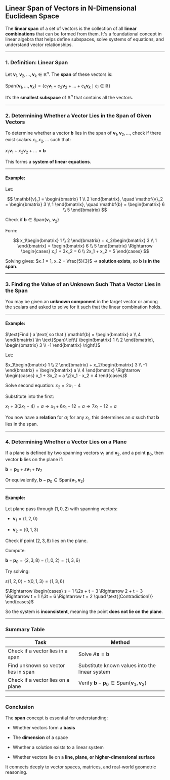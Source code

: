 ## **Linear Span of Vectors in N-Dimensional Euclidean Space**

The **linear span** of a set of vectors is the collection of all **linear combinations** that can 
be formed from them. It's a foundational concept in linear algebra that helps define subspaces, 
solve systems of equations, and understand vector relationships.

---

### **1. Definition: Linear Span**

Let $`\mathbf{v}_1, \mathbf{v}_2, \dots, \mathbf{v}_k \in \mathbb{R}^n`$. The **span** of these vectors is:

$`\text{Span}\{\mathbf{v}_1, \dots, \mathbf{v}_k\} = \left\{ c_1\mathbf{v}_1 + c_2\mathbf{v}_2 + \dots + c_k\mathbf{v}_k \mid c_i \in \mathbb{R} \right\}`$

It’s the **smallest subspace** of $`\mathbb{R}^n`$ that contains all the vectors.

---

### **2. Determining Whether a Vector Lies in the Span of Given Vectors**

To determine whether a vector $`\mathbf{b}`$ lies in the span of $`\mathbf{v}_1, \mathbf{v}_2, \dots`$, check if there exist scalars $x_1, x_2, \dots$ such that:

$`x_1\mathbf{v}_1 + x_2\mathbf{v}_2 + \dots = \mathbf{b}`$

This forms a **system of linear equations**.

---

#### **Example:**

Let:

$$
\mathbf{v}_1 = \begin{bmatrix} 1 \\ 2 \end{bmatrix}, \quad
\mathbf{v}_2 = \begin{bmatrix} 3 \\ 1 \end{bmatrix}, \quad
\mathbf{b} = \begin{bmatrix} 6 \\ 5 \end{bmatrix}
$$


Check if $\mathbf{b} \in \text{Span}\{\mathbf{v}_1, \mathbf{v}_2\}$

Form:

$$
x_1\begin{bmatrix} 1 \\ 2 \end{bmatrix} + x_2\begin{bmatrix} 3 \\ 1 \end{bmatrix} = \begin{bmatrix} 6 \\ 5 \end{bmatrix}
\Rightarrow
\begin{cases}
x_1 + 3x_2 = 6 \\
2x_1 + x_2 = 5
\end{cases}
$$

Solving gives: $x_1 = 1, x_2 = \frac{5}{3}$ → **solution exists**, so $\mathbf{b}$ **is in the span**.

---

### **3. Finding the Value of an Unknown Such That a Vector Lies in the Span**

You may be given an **unknown component** in the target vector or among the scalars and asked to solve for it such that the linear combination holds.

---

#### **Example:**

$`\text{Find } a \text{ so that } \mathbf{b} = \begin{bmatrix} a \\ 4 \end{bmatrix} \in \text{Span}\left\{ \begin{bmatrix} 1 \\ 2 \end{bmatrix}, \begin{bmatrix} 3 \\ -1 \end{bmatrix} \right\}`$

Let:

$`x_1\begin{bmatrix} 1 \\ 2 \end{bmatrix} + x_2\begin{bmatrix} 3 \\ -1 \end{bmatrix} = \begin{bmatrix} a \\ 4 \end{bmatrix} \Rightarrow \begin{cases} x_1 + 3x_2 = a \\2x_1 - x_2 = 4 \end{cases}`$


Solve second equation: $`x_2 = 2x_1 - 4`$


Substitute into the first:

$`x_1 + 3(2x_1 - 4) = a \Rightarrow x_1 + 6x_1 - 12 = a \Rightarrow 7x_1 - 12 = a`$

You now have a **relation** for $a$; for any $x_1$, this determines an $a$ such that $`\mathbf{b}`$ lies in the span.

---

### **4. Determining Whether a Vector Lies on a Plane**

If a plane is defined by two spanning vectors $`\mathbf{v}_1`$ and $`\mathbf{v}_2`$, and a point $`\mathbf{p}_0`$, then vector $`\mathbf{b}`$ lies on the plane if:

$`\mathbf{b} = \mathbf{p}_0 + s\mathbf{v}_1 + t\mathbf{v}_2`$

Or equivalently, $`\mathbf{b} - \mathbf{p}_0 \in \text{Span}\{\mathbf{v}_1, \mathbf{v}_2\}`$

---

#### **Example:**

Let plane pass through $`(1, 0, 2)`$ with spanning vectors:

* $`\mathbf{v}_1 = \langle 1, 2, 0 \rangle`$


* $`\mathbf{v}_2 = \langle 0, 1, 3 \rangle`$

Check if point $(2, 3, 8)$ lies on the plane.

Compute:

$`\mathbf{b} - \mathbf{p}_0 = \langle 2, 3, 8 \rangle - \langle 1, 0, 2 \rangle = \langle 1, 3, 6 \rangle`$

Try solving:

$`s\langle 1, 2, 0 \rangle + t\langle 0, 1, 3 \rangle = \langle 1, 3, 6 \rangle`$

$`\Rightarrow \begin{cases} s = 1 \\2s + t = 3 \Rightarrow 2 + t = 3 \Rightarrow t = 1 \\3t = 6 \Rightarrow t = 2 \quad \text{(Contradiction!)} \end{cases}`$

So the system is **inconsistent**, meaning the point **does not lie on the plane**.

---

### Summary Table

| Task                                | Method                                                                           |
| ----------------------------------- | -------------------------------------------------------------------------------- |
| Check if a vector lies in a span    | Solve $`A\mathbf{x} = \mathbf{b}`$                                                 |
| Find unknown so vector lies in span | Substitute known values into the linear system                                   |
| Check if a vector lies on a plane   | Verify $`\mathbf{b} - \mathbf{p}_0 \in \text{Span}\{\mathbf{v}_1, \mathbf{v}_2\}`$ |

---

### **Conclusion**

The **span** concept is essential for understanding:

* Whether vectors form a **basis**


* The **dimension** of a space


* Whether a solution exists to a linear system


* Whether vectors lie on a **line, plane, or higher-dimensional surface**


It connects deeply to vector spaces, matrices, and real-world geometric reasoning.
